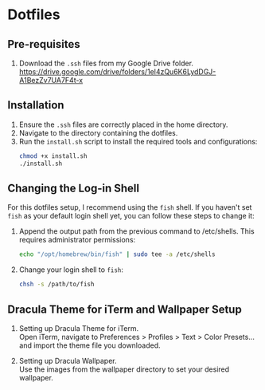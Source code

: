 # Dotfiles

## Pre-requisites

1. Download the `.ssh` files from my Google Drive folder.  
   https://drive.google.com/drive/folders/1el4zQu6K6LydDGJ-A1BezZv7UA7F4t-x

## Installation

1. Ensure the `.ssh` files are correctly placed in the home directory.
2. Navigate to the directory containing the dotfiles.
3. Run the `install.sh` script to install the required tools and configurations:
   ```bash
   chmod +x install.sh
   ./install.sh
   ```

## Changing the Log-in Shell

For this dotfiles setup, I recommend using the `fish` shell. If you haven't set `fish` as your default login shell yet, you can follow these steps to change it:

1. Append the output path from the previous command to /etc/shells. This requires administrator permissions:
   ```bash
   echo "/opt/homebrew/bin/fish" | sudo tee -a /etc/shells
   ```
2. Change your login shell to `fish`:
   ```bash
   chsh -s /path/to/fish
   ```

## Dracula Theme for iTerm and Wallpaper Setup

1. Setting up Dracula Theme for iTerm.  
   Open iTerm, navigate to Preferences > Profiles > Text > Color Presets... and import the theme file you downloaded.

2. Setting up Dracula Wallpaper.  
   Use the images from the wallpaper directory to set your desired wallpaper.